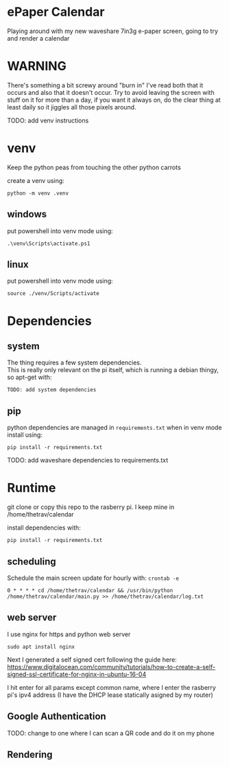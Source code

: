 # ePaper Calendar

Playing around with my new waveshare 7in3g e-paper screen, going to try and render a calendar

# WARNING

There's something a bit screwy around "burn in" I've read both that it occurs and also that it doesn't occur.  Try to avoid leaving the screen with stuff on it for more than a day, if you want it always on, do the clear thing at least daily so it jiggles all those pixels around.

TODO: add venv instructions
# venv
Keep the python peas from touching the other python carrots

create a venv using:
```
python -m venv .venv
```

## windows
put powershell into venv mode using:
```
.\venv\Scripts\activate.ps1
```

## linux
put powershell into venv mode using:
```
source ./venv/Scripts/activate
```

# Dependencies


## system
The thing requires a few system dependencies.  
This is really only relevant on the pi itself, which is running a debian thingy, so apt-get with:
```
TODO: add system dependencies
```

## pip
python dependencies are managed in `requirements.txt`
when in venv mode install using:
```
pip install -r requirements.txt
```
TODO: add waveshare dependencies to requirements.txt

# Runtime

git clone or copy this repo to the rasberry pi.  I keep mine in /home/thetrav/calendar

install dependencies with:
```
pip install -r requirements.txt
```

## scheduling
Schedule the main screen update for hourly with:
`crontab -e`

```
0 * * * * cd /home/thetrav/calendar && /usr/bin/python /home/thetrav/calendar/main.py >> /home/thetrav/calendar/log.txt
```

## web server
I use nginx for https and python web server

```
sudo apt install nginx
```

Next I generated a self signed cert following the guide here:
https://www.digitalocean.com/community/tutorials/how-to-create-a-self-signed-ssl-certificate-for-nginx-in-ubuntu-16-04

I hit enter for all params except common name, where I enter the rasberry pi's ipv4 address (I have the DHCP lease statically asigned by my router)





## Google Authentication

TODO: change to one where I can scan a QR code and do it on my phone

## Rendering


